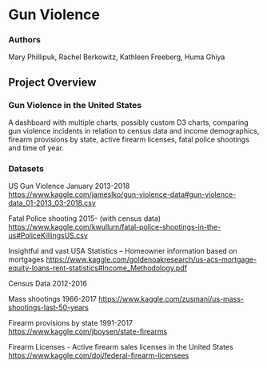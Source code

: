 # Gun Violence

### Authors
Mary Phillipuk, Rachel Berkowitz, Kathleen Freeberg, Huma Ghiya

## Project Overview

### Gun Violence in the United States

A dashboard with multiple charts, possibly custom D3 charts, comparing gun violence incidents in relation to census data and income demographics, firearm provisions by state, active firearm licenses, fatal police shootings and time of year.

### Datasets

  US Gun Violence January 2013-2018 
  https://www.kaggle.com/jameslko/gun-violence-data#gun-violence-data_01-2013_03-2018.csv

  Fatal Police shooting 2015- (with census data)
  https://www.kaggle.com/kwullum/fatal-police-shootings-in-the-us#PoliceKillingsUS.csv

  Insightful and vast USA Statistics – Homeowner information based on mortgages
  https://www.kaggle.com/goldenoakresearch/us-acs-mortgage-equity-loans-rent-statistics#Income_Methodology.pdf

  Census Data 2012-2016

  Mass shootings 1966-2017
  https://www.kaggle.com/zusmani/us-mass-shootings-last-50-years

  Firearm provisions by state 1991-2017
  https://www.kaggle.com/jboysen/state-firearms

  Firearm Licenses - Active firearm sales licenses in the United States
  https://www.kaggle.com/doj/federal-firearm-licensees
